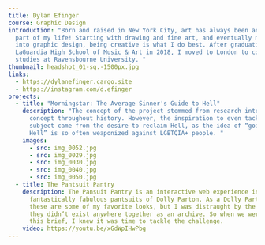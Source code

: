 ```yaml
---
title: Dylan Efinger
course: Graphic Design
introduction: "Born and raised in New York City, art has always been an integral
  part of my life! Starting with drawing and fine art, and eventually moving
  into graphic design, being creative is what I do best. After graduating from
  LaGuardia High School of Music & Art in 2018, I moved to London to continue my
  studies at Ravensbourne University. "
thumbnail: headshot_01-sq.-1500px.jpg
links:
  - https://dylanefinger.cargo.site
  - https://instagram.com/d.efinger
projects:
  - title: "Morningstar: The Average Sinner's Guide to Hell"
    description: "The concept of the project stemmed from research into Hell as a
      concept throughout history. However, the inspiration to even tackle this
      subject came from the desire to reclaim Hell, as the idea of “going to
      Hell” is so often weaponized against LGBTQIA+ people. "
    images:
      - src: img_0052.jpg
      - src: img_0029.jpg
      - src: img_0030.jpg
      - src: img_0040.jpg
      - src: img_0050.jpg
  - title: The Pantsuit Pantry
    description: The Pansuit Pantry is an interactive web experience inspired by the
      fantastically fabulous pantsuits of Dolly Parton. As a Dolly Parton fan,
      these are some of my favorite looks, but I was distraught by the fact that
      they didn’t exist anywhere together as an archive. So when we were set
      this brief, I knew it was time to tackle the challenge.
    video: https://youtu.be/xGdWpIHwPbg
---
```


